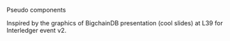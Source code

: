 Pseudo components

Inspired by the graphics of BigchainDB presentation (cool slides) at L39 for Interledger event v2.

